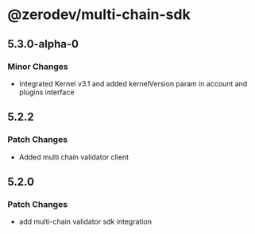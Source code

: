 # @zerodev/multi-chain-sdk

## 5.3.0-alpha-0

### Minor Changes

- Integrated Kernel v3.1 and added kernelVersion param in account and plugins interface

## 5.2.2

### Patch Changes

- Added multi chain validator client

## 5.2.0

### Patch Changes

- add multi-chain validator sdk integration
